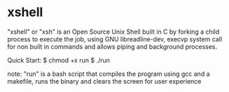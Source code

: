 # xshell
"xshell" or "xsh" is an Open Source Unix Shell built in C by forking a child process to execute the job, using GNU libreadline-dev, execvp system call for non built in commands and allows piping and background processes.

Quick Start:
$ chmod +x run
$ ./run

note: "run" is a bash script that compiles the program using gcc and a makefile, runs the binary and clears the screen for user experience
